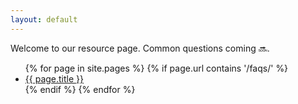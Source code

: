 ```yaml
---
layout: default
---
```


Welcome to our resource page. Common questions coming :soon:.

<ul>
    {% for page in site.pages %}
    {% if page.url contains '/faqs/' %}
        <li>
            <a href="{{ page.url }}">{{ page.title }}</a>
        </li>
    {% endif %}
    {% endfor %}
</ul>